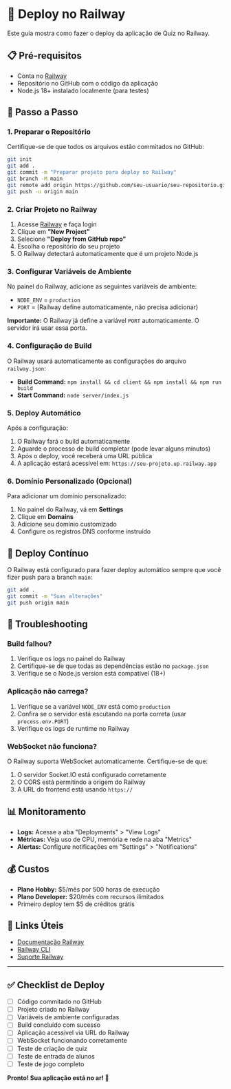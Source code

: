 # 🚀 Deploy no Railway

Este guia mostra como fazer o deploy da aplicação de Quiz no Railway.

## 📋 Pré-requisitos

- Conta no [Railway](https://railway.app/)
- Repositório no GitHub com o código da aplicação
- Node.js 18+ instalado localmente (para testes)

## 🔧 Passo a Passo

### 1. Preparar o Repositório

Certifique-se de que todos os arquivos estão commitados no GitHub:

```bash
git init
git add .
git commit -m "Preparar projeto para deploy no Railway"
git branch -M main
git remote add origin https://github.com/seu-usuario/seu-repositorio.git
git push -u origin main
```

### 2. Criar Projeto no Railway

1. Acesse [Railway](https://railway.app/) e faça login
2. Clique em **"New Project"**
3. Selecione **"Deploy from GitHub repo"**
4. Escolha o repositório do seu projeto
5. O Railway detectará automaticamente que é um projeto Node.js

### 3. Configurar Variáveis de Ambiente

No painel do Railway, adicione as seguintes variáveis de ambiente:

- `NODE_ENV` = `production`
- `PORT` = (Railway define automaticamente, não precisa adicionar)

**Importante:** O Railway já define a variável `PORT` automaticamente. O servidor irá usar essa porta.

### 4. Configuração de Build

O Railway usará automaticamente as configurações do arquivo `railway.json`:

- **Build Command:** `npm install && cd client && npm install && npm run build`
- **Start Command:** `node server/index.js`

### 5. Deploy Automático

Após a configuração:

1. O Railway fará o build automaticamente
2. Aguarde o processo de build completar (pode levar alguns minutos)
3. Após o deploy, você receberá uma URL pública
4. A aplicação estará acessível em: `https://seu-projeto.up.railway.app`

### 6. Domínio Personalizado (Opcional)

Para adicionar um domínio personalizado:

1. No painel do Railway, vá em **Settings**
2. Clique em **Domains**
3. Adicione seu domínio customizado
4. Configure os registros DNS conforme instruído

## 🔄 Deploy Contínuo

O Railway está configurado para fazer deploy automático sempre que você fizer push para a branch `main`:

```bash
git add .
git commit -m "Suas alterações"
git push origin main
```

## 🐛 Troubleshooting

### Build falhou?

1. Verifique os logs no painel do Railway
2. Certifique-se de que todas as dependências estão no `package.json`
3. Verifique se o Node.js version está compatível (18+)

### Aplicação não carrega?

1. Verifique se a variável `NODE_ENV` está como `production`
2. Confira se o servidor está escutando na porta correta (usar `process.env.PORT`)
3. Verifique os logs de runtime no Railway

### WebSocket não funciona?

O Railway suporta WebSocket automaticamente. Certifique-se de que:

1. O servidor Socket.IO está configurado corretamente
2. O CORS está permitindo a origem do Railway
3. A URL do frontend está usando `https://`

## 📊 Monitoramento

- **Logs:** Acesse a aba "Deployments" > "View Logs"
- **Métricas:** Veja uso de CPU, memória e rede na aba "Metrics"
- **Alertas:** Configure notificações em "Settings" > "Notifications"

## 💰 Custos

- **Plano Hobby:** $5/mês por 500 horas de execução
- **Plano Developer:** $20/mês com recursos ilimitados
- Primeiro deploy tem $5 de créditos grátis

## 🔗 Links Úteis

- [Documentação Railway](https://docs.railway.app/)
- [Railway CLI](https://docs.railway.app/develop/cli)
- [Suporte Railway](https://railway.app/help)

---

## ✅ Checklist de Deploy

- [ ] Código commitado no GitHub
- [ ] Projeto criado no Railway
- [ ] Variáveis de ambiente configuradas
- [ ] Build concluído com sucesso
- [ ] Aplicação acessível via URL do Railway
- [ ] WebSocket funcionando corretamente
- [ ] Teste de criação de quiz
- [ ] Teste de entrada de alunos
- [ ] Teste de jogo completo

**Pronto! Sua aplicação está no ar! 🎉**
